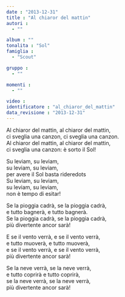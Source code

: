 ```yaml
---
date : "2013-12-31"
title : "Al chiaror del mattin"
autori : 
  - ""

album : ""
tonalita : "Sol"
famiglia : 
  - "Scout"

gruppo : 
  - ""

momenti : 
  - ""

video : 
identificatore : "al_chiaror_del_mattin"
data_revisione : "2013-12-31"
---
```

  
  
Al chiaror del mattin, al chiaror del mattin,  
ci sveglia una canzon, ci sveglia una canzon.  
Al chiaror del mattin, al chiaror del mattin,  
ci sveglia una canzon: è sorto il Sol!  
  
  
Su leviam, su leviam,  
su leviam, su leviam,  
per avere il Sol basta rideredots  
Su leviam, su leviam,  
su leviam, su leviam,  
non è tempo di esitar!  
  
  
  
Se la pioggia cadrà, se la pioggia cadrà,  
e tutto bagnerà, e tutto bagnerà.  
Se la pioggia cadrà, se la pioggia cadrà,  
più divertente ancor sarà!  
  
  
E se il vento verrà, e se il vento verrà,  
e tutto muoverà, e tutto muoverà,  
e se il vento verrà, e se il vento verrà,  
più divertente ancor sarà!  
  
  
Se la neve verrà, se la neve verrà,  
e tutto coprirà e tutto coprirà,  
se la neve verrà, se la neve verrà,  
più divertente ancor sarà!  
  
  
  
